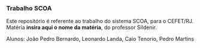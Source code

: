 ### Trabalho SCOA

Este repositório é referente ao trabalho do sistema SCOA, para o CEFET/RJ. Matéria **insira aqui o nome da matéria**, do professor Sildenir.


Alunos: João Pedro Bernardo, Leonardo Landa, Caio Tenorio, Pedro Martins
